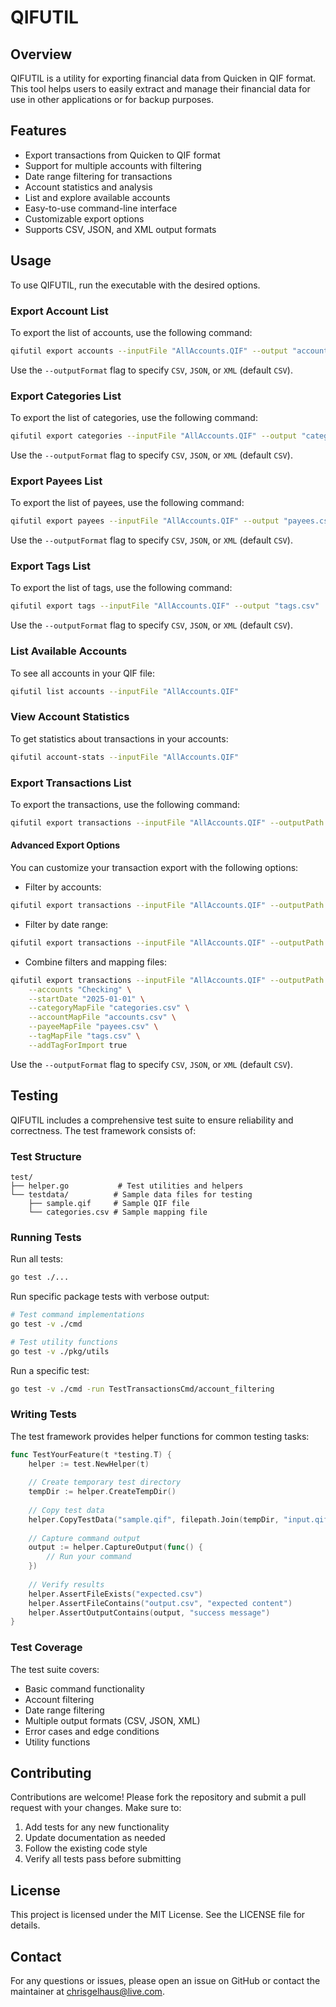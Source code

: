 # QIFUTIL
## Overview

QIFUTIL is a utility for exporting financial data from Quicken in QIF format. This tool helps users to easily extract and manage their financial data for use in other applications or for backup purposes.

## Features

- Export transactions from Quicken to QIF format
- Support for multiple accounts with filtering
- Date range filtering for transactions
- Account statistics and analysis
- List and explore available accounts
- Easy-to-use command-line interface
- Customizable export options
 - Supports CSV, JSON, and XML output formats

## Usage

To use QIFUTIL, run the executable with the desired options. 

### Export Account List
To export the list of accounts, use the following command:

```sh
qifutil export accounts --inputFile "AllAccounts.QIF" --output "accounts.csv"
```
Use the `--outputFormat` flag to specify `CSV`, `JSON`, or `XML` (default `CSV`).

### Export Categories List
To export the list of categories, use the following command:

```sh
qifutil export categories --inputFile "AllAccounts.QIF" --output "categories.csv"
```
Use the `--outputFormat` flag to specify `CSV`, `JSON`, or `XML` (default `CSV`).

### Export Payees List
To export the list of payees, use the following command:

```sh
qifutil export payees --inputFile "AllAccounts.QIF" --output "payees.csv"
```
Use the `--outputFormat` flag to specify `CSV`, `JSON`, or `XML` (default `CSV`).

### Export Tags List
To export the list of tags, use the following command:

```sh
qifutil export tags --inputFile "AllAccounts.QIF" --output "tags.csv"
```
Use the `--outputFormat` flag to specify `CSV`, `JSON`, or `XML` (default `CSV`).

### List Available Accounts
To see all accounts in your QIF file:

```sh
qifutil list accounts --inputFile "AllAccounts.QIF"
```

### View Account Statistics
To get statistics about transactions in your accounts:

```sh
qifutil account-stats --inputFile "AllAccounts.QIF"
```

### Export Transactions List
To export the transactions, use the following command:

```sh
qifutil export transactions --inputFile "AllAccounts.QIF" --outputPath "C:\export\\"
```

#### Advanced Export Options
You can customize your transaction export with the following options:

- Filter by accounts:
```sh
qifutil export transactions --inputFile "AllAccounts.QIF" --outputPath "C:\export\\" --accounts "Checking,Savings"
```

- Filter by date range:
```sh
qifutil export transactions --inputFile "AllAccounts.QIF" --outputPath "C:\export\\" --startDate "2025-01-01" --endDate "2025-12-31"
```

- Combine filters and mapping files:
```sh
qifutil export transactions --inputFile "AllAccounts.QIF" --outputPath "C:\export\\" \
    --accounts "Checking" \
    --startDate "2025-01-01" \
    --categoryMapFile "categories.csv" \
    --accountMapFile "accounts.csv" \
    --payeeMapFile "payees.csv" \
    --tagMapFile "tags.csv" \
    --addTagForImport true
```
Use the `--outputFormat` flag to specify `CSV`, `JSON`, or `XML` (default `CSV`).

## Testing

QIFUTIL includes a comprehensive test suite to ensure reliability and correctness. The test framework consists of:

### Test Structure

```
test/
├── helper.go           # Test utilities and helpers
└── testdata/          # Sample data files for testing
    ├── sample.qif     # Sample QIF file
    └── categories.csv # Sample mapping file
```

### Running Tests

Run all tests:
```sh
go test ./...
```

Run specific package tests with verbose output:
```sh
# Test command implementations
go test -v ./cmd

# Test utility functions
go test -v ./pkg/utils
```

Run a specific test:
```sh
go test -v ./cmd -run TestTransactionsCmd/account_filtering
```

### Writing Tests

The test framework provides helper functions for common testing tasks:

```go
func TestYourFeature(t *testing.T) {
    helper := test.NewHelper(t)
    
    // Create temporary test directory
    tempDir := helper.CreateTempDir()
    
    // Copy test data
    helper.CopyTestData("sample.qif", filepath.Join(tempDir, "input.qif"))
    
    // Capture command output
    output := helper.CaptureOutput(func() {
        // Run your command
    })
    
    // Verify results
    helper.AssertFileExists("expected.csv")
    helper.AssertFileContains("output.csv", "expected content")
    helper.AssertOutputContains(output, "success message")
}
```

### Test Coverage

The test suite covers:
- Basic command functionality
- Account filtering
- Date range filtering
- Multiple output formats (CSV, JSON, XML)
- Error cases and edge conditions
- Utility functions

## Contributing

Contributions are welcome! Please fork the repository and submit a pull request with your changes. Make sure to:

1. Add tests for any new functionality
2. Update documentation as needed
3. Follow the existing code style
4. Verify all tests pass before submitting

## License

This project is licensed under the MIT License. See the LICENSE file for details.

## Contact

For any questions or issues, please open an issue on GitHub or contact the maintainer at chrisgelhaus@live.com.

